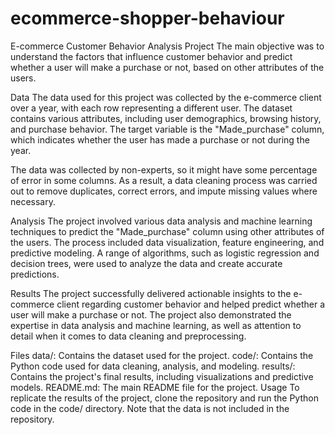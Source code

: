 # ecommerce-shopper-behaviour
E-commerce Customer Behavior Analysis Project
The main objective was to understand the factors that influence customer behavior and predict whether a user will make a purchase or not, based on other attributes of the users.

Data
The data used for this project was collected by the e-commerce client over a year, with each row representing a different user. The dataset contains various attributes, including user demographics, browsing history, and purchase behavior. The target variable is the "Made_purchase" column, which indicates whether the user has made a purchase or not during the year.

The data was collected by non-experts, so it might have some percentage of error in some columns. As a result, a data cleaning process was carried out to remove duplicates, correct errors, and impute missing values where necessary.

Analysis
The project involved various data analysis and machine learning techniques to predict the "Made_purchase" column using other attributes of the users. The process included data visualization, feature engineering, and predictive modeling. A range of algorithms, such as logistic regression and decision trees, were used to analyze the data and create accurate predictions.

Results
The project successfully delivered actionable insights to the e-commerce client regarding customer behavior and helped predict whether a user will make a purchase or not. The project also demonstrated the expertise in data analysis and machine learning, as well as attention to detail when it comes to data cleaning and preprocessing.

Files
data/: Contains the dataset used for the project.
code/: Contains the Python code used for data cleaning, analysis, and modeling.
results/: Contains the project's final results, including visualizations and predictive models.
README.md: The main README file for the project.
Usage
To replicate the results of the project, clone the repository and run the Python code in the code/ directory. Note that the data is not included in the repository.







